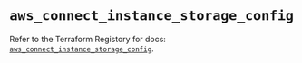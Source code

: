 # `aws_connect_instance_storage_config`

Refer to the Terraform Registory for docs: [`aws_connect_instance_storage_config`](https://www.terraform.io/docs/providers/aws/r/connect_instance_storage_config).

